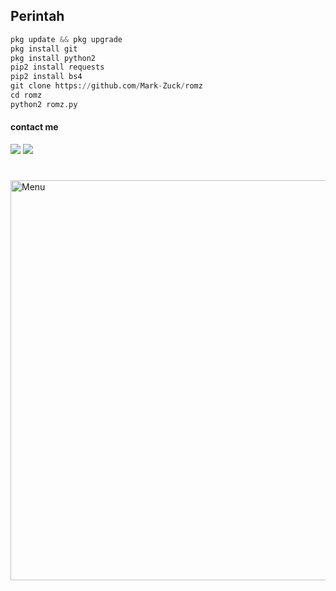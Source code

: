 ## Perintah 

````python
pkg update && pkg upgrade
pkg install git
pkg install python2
pip2 install requests
pip2 install bs4
git clone https://github.com/Mark-Zuck/romz
cd romz
python2 romz.py
````
#### contact me
[![](https://img.shields.io/badge/Facebook-blue?logo=Facebook&logoColor=blue&labelColor=white)](https://www.facebook.com/100002461344178)
[![](https://img.shields.io/badge/Whatsapp-CHAT-red?logo=Whatsapp&logoColor=Brightgreen&labelColor=white)](https://wa.me/6282371648186?text=Asalamualaikum+bang)
#
<img src="https://github.com/Mark-Zuck/romz/blob/main/mi/IMG_20210814_042419.jpg" width="640" title="Menu" alt="Menu">
